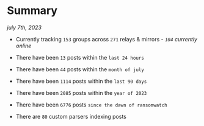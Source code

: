 
# Summary
_july 7th, 2023_

- Currently tracking `153` groups across `271` relays & mirrors - _`104` currently online_

- There have been `13` posts within the `last 24 hours`

- There have been `44` posts within the `month of july`

- There have been `1114` posts within the `last 90 days`

- There have been `2085` posts within the `year of 2023`

- There have been `6776` posts `since the dawn of ransomwatch`

- There are `80` custom parsers indexing posts
